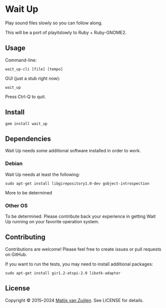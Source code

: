 # Wait Up

Play sound files slowly so you can follow along.

This will be a port of playitslowly to Ruby + Ruby-GNOME2.

## Usage

Command-line:

    wait_up-cli [file] [tempo]

GUI (just a stub right now):

    wait_up

Press Ctrl-Q to quit.

## Install

    gem install wait_up

## Dependencies

Wait Up needs some additional software installed in order to work.

### Debian

Wait Up needs at least the following:

    sudo apt-get install libgirepository1.0-dev gobject-introspection

More to be determined

### Other OS

To be determined. Please contribute back your experience in getting Wait Up running
on your favorite operation system.

## Contributing

Contributions are welcome! Please feel free to create issues or pull requests
on GitHub.

If you want to run the tests, you may need to install additional packages:

    sudo apt-get install gir1.2-atspi-2.0 libatk-adaptor

## License

Copyright &copy; 2015&ndash;2024 [Matijs van Zuijlen](http://www.matijs.net).
See LICENSE for details.
